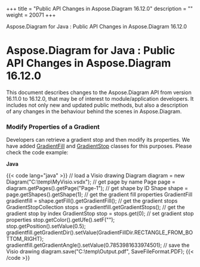 +++
title = "Public API Changes in Aspose.Diagram 16.12.0" 
description = "" 
weight = 20071 
+++

Aspose.Diagram for Java : Public API Changes in Aspose.Diagram 16.12.0  

# Aspose.Diagram for Java : Public API Changes in Aspose.Diagram 16.12.0


This document describes changes to the Aspose.Diagram API from version 16.11.0 to 16.12.0, that may be of interest to module/application developers. It includes not only new and updated public methods, but also a description of any changes in the behaviour behind the scenes in Aspose.Diagram.

### Modify Properties of a Gradient

Developers can retrieve a gradient stop and then modify its properties. We have added [GradientFill](http://www.aspose.com/api/net/diagram/aspose.diagram/gradientfill) and [GradientStop](http://www.aspose.com/api/net/diagram/aspose.diagram/gradientstop) classes for this purposes. Please check the code example:

**Java**

{{< code lang="java" >}}
// load a Visio drawing
Diagram diagram = new Diagram("C:\\temp\\MyVisio.vsdx");
// get page by name
Page page = diagram.getPages().getPage("Page-1");
// get shape by ID
Shape shape = page.getShapes().getShape(1);
// get the gradient fill properties
GradientFill gradientfill = shape.getFill().getGradientFill();
// get the gradient stops
GradientStopCollection stops = gradientfill.getGradientStops();
// get the gradient stop by index
GradientStop stop = stops.get(0);
// set gradient stop properties
stop.getColor().getUfe().setF("");
stop.getPosition().setValue(0.5);
gradientfill.getGradientDir().setValue(GradientFillDir.RECTANGLE_FROM_BOTTOM_RIGHT);
gradientfill.getGradientAngle().setValue(0.7853981633974501);
// save the Visio drawing
diagram.save("C:\\temp\\Output.pdf", SaveFileFormat.PDF);
{{< /code >}}

